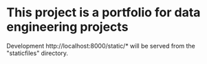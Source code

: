 # This project is a portfolio for data engineering projects


Development
http://localhost:8000/static/* will be served from the "staticfiles" directory.

